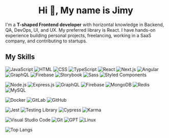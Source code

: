 <!-- - 👋 Hi, I’m @elVengador -->
<!-- - 👀 I’m interested in ... -->
<!-- - 🌱 I’m currently learning ... -->
<!-- - 💞️ I’m looking to collaborate on ... -->
<!-- - 📫 How to reach me ... -->


<h1 align="center">Hi 👋, My name is Jimy</h1>

I'm a **T-shaped Frontend developer** with horizontal knowledge in Backend, QA, DevOps, UI, and UX. My preferred library is React.
I have hands-on experience building personal projects, freelancing, working in a SaaS company, and contributing to startups.

## My Skills

![JavaScript](https://img.shields.io/badge/-JavaScript-05122A?style=flat&logo=javascript)
![HTML](https://img.shields.io/badge/-HTML-05122A?style=flat&logo=html5)
![CSS](https://img.shields.io/badge/-CSS-05122A?style=flat&logo=css3&logoColor=1572B6)
![TypeScript](https://img.shields.io/badge/-TypeScript-05122A?style=flat&logo=typescript)
![React](https://img.shields.io/badge/-React-05122A?style=flat&logo=react)
![Next.js](https://img.shields.io/badge/-Next.js-05122A?style=flat&logo=next.js)
![Angular](https://img.shields.io/badge/-Angular-05122A?style=flat&logo=angular)
![GraphQL](https://img.shields.io/badge/-GraphQL-05122A?style=flat&logo=graphql)
![Firebase](https://img.shields.io/badge/-Firebase-05122A?style=flat&logo=firebase)
![Storybook](https://img.shields.io/badge/-Storybook-05122A?style=flat&logo=storybook)
![Sass](https://img.shields.io/badge/-Sass-05122A?style=flat&logo=sass)
![Styled Components](https://img.shields.io/badge/-Styled_Components-05122A?style=flat&logo=styled-components)


![Node.js](https://img.shields.io/badge/-Node.js-05122A?style=flat&logo=node.js)
![Express.js](https://img.shields.io/badge/-Express.js-05122A?style=flat&logo=express)
![GraphQL](https://img.shields.io/badge/-GraphQL-05122A?style=flat&logo=graphql)
![Firebase](https://img.shields.io/badge/-Firebase-05122A?style=flat&logo=firebase)
![MongoDB](https://img.shields.io/badge/-MongoDB-05122A?style=flat&logo=mongodb)
![Redis](https://img.shields.io/badge/-Redis-05122A?style=flat&logo=redis)
![MySQL](https://img.shields.io/badge/-MySQL-05122A?style=flat&logo=mysql)


![Docker](https://img.shields.io/badge/-Docker-05122A?style=flat&logo=docker)
![GitLab](https://img.shields.io/badge/-GitLab-05122A?style=flat&logo=gitlab)
![GitHub](https://img.shields.io/badge/-GitHub-05122A?style=flat&logo=github)


![Jest](https://img.shields.io/badge/-Jest-05122A?style=flat&logo=jest)
![Testing Library](https://img.shields.io/badge/-Testing_Library-05122A?style=flat&logo=testing-library)
![Cypress](https://img.shields.io/badge/-Cypress-05122A?style=flat&logo=cypress)
![Karma](https://img.shields.io/badge/-Karma-05122A?style=flat&logo=karma)


![Visual Studio Code](https://img.shields.io/badge/-Visual_Studio_Code-05122A?style=flat&logo=visual-studio-code)
![Git](https://img.shields.io/badge/-Git-05122A?style=flat&logo=git)
![GPT](https://img.shields.io/badge/-GPT-05122A?style=flat&logo=)
![Linux](https://img.shields.io/badge/-Linux-05122A?style=flat&logo=linux)

![Top Langs](https://github-readme-stats.vercel.app/api/top-langs/?username=elVengador&layout=compact)
<!--
![Jimy's GitHub stats](https://github-readme-stats.vercel.app/api?username=elVengador&show=prs_merged_percentage&hide=contribs)
-->
